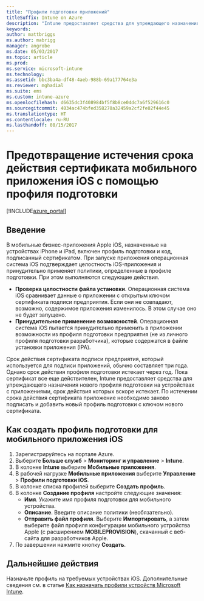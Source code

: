 ```yaml
---
title: "Профили подготовки приложений"
titleSuffix: Intune on Azure
description: "Intune предоставляет средства для упреждающего назначения нового профиля подготовки на устройствах с приложениями, срок действия которых вскоре истекает.\""
keywords: 
author: mattbriggs
ms.author: mabrigg
manager: angrobe
ms.date: 05/03/2017
ms.topic: article
ms.prod: 
ms.service: microsoft-intune
ms.technology: 
ms.assetid: bbc3ba4a-df48-4aeb-988b-69a177764e3a
ms.reviewer: mghadial
ms.suite: ems
ms.custom: intune-azure
ms.openlocfilehash: d6635dc3f408984bf5f8b8ce04dc7a6f529616c0
ms.sourcegitcommit: 4034ac474bfed358270a32459a2cf2fe02f44e45
ms.translationtype: HT
ms.contentlocale: ru-RU
ms.lasthandoff: 08/15/2017
---
```

# <a name="use-ios-mobile-provisioning-profiles-to-prevent-your-apps-from-expiring"></a>Предотвращение истечения срока действия сертификата мобильного приложения iOS с помощью профиля подготовки

[!INCLUDE[azure_portal](./includes/azure_portal.md)]

## <a name="introduction"></a>Введение

В мобильные бизнес-приложения Apple iOS, назначенные на устройствах iPhone и iPad, включен профиль подготовки и код, подписанный сертификатом. При запуске приложения операционная система iOS подтверждает целостность iOS-приложения и принудительно применяет политики, определенные в профиле подготовки. При этом выполняются следующие действия.

- **Проверка целостности файла установки**. Операционная система iOS сравнивает данные о приложении с открытым ключом сертификата подписи предприятия. Если они не совпадают, возможно, содержимое приложения изменилось. В этом случае оно не будет запущено.
- **Принудительное применение возможностей**. Операционная система iOS пытается принудительно применить в приложении возможности из профиля подготовки предприятия (не из личного профиля подготовки разработчика), которые содержатся в файле установки приложения (IPA).


Срок действия сертификата подписи предприятия, который используется для подписи приложений, обычно составляет три года. Однако срок действия профиля подготовки истекает через год. Пока сертификат все еще действителен, Intune предоставляет средства для упреждающего назначения нового профиля подготовки на устройствах с приложениями, срок действия которых вскоре истекает.
По истечении срока действия сертификата приложение необходимо заново подписать и добавить новый профиль подготовки с ключом нового сертификата.


## <a name="how-to-create-an-ios-mobile-app-provisioning-profile"></a>Как создать профиль подготовки для мобильного приложения iOS

1. Зарегистрируйтесь на портале Azure.
2. Выберите **Больше служб** > **Мониторинг и управление** > **Intune**.
3. В колонке **Intune** выберите **Мобильные приложения**.
1.  В рабочей нагрузке **Мобильные приложения** выберите **Управление** > **Профили подготовки iOS**.
2.  В колонке списка профилей выберите **Создать профиль**.
3. В колонке **Создание профиля** настройте следующие значения:
    - **Имя**. Укажите имя профиля подготовки для мобильного устройства.
    - **Описание**. Введите описание политики (необязательно).
    - **Отправить файл профиля**. Выберите **Импортировать**, а затем выберите файл профиля конфигурации мобильного устройства Apple (с расширением **MOBILEPROVISION**), скачанный с веб-сайта для разработчиков Apple.
4. По завершении нажмите кнопку **Создать**.

## <a name="next-steps"></a>Дальнейшие действия

Назначьте профиль на требуемых устройствах iOS. Дополнительные сведения см. в статье [Как назначать профили устройств Microsoft Intune](device-profile-assign.md).
